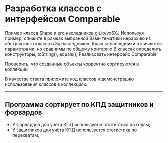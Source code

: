 # Разработка классов с интерфейсом Comparable
Пример класса Shape и его наследников git.io/vx6XJ 
Используя пример, опишите в рамках выбранной Вами тематики иерархию из абстрактного класса и 3х наследников. Классы-наследники отличаются параметрами, но сравнимы по общему критерию
В классах определить конструкторы, toString(), equals(), 
Реализовать интерфейс Comparable

Проверить, что созданные объекты корректно сортируются в коллекции

В качестве ответа приложите код классов и демонстрацию использования классов в коллекциях.

---
## Программа сортирует по КПД защитников и форвардов
- У форвардов для учёта КПД используется статистика по голам;
- У защитников для учёта КПД используется статистика по перехватам;

